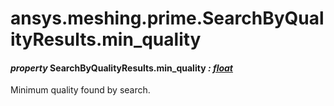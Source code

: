 # ansys.meshing.prime.SearchByQualityResults.min_quality



#### *property* SearchByQualityResults.min_quality *: [float](https://docs.python.org/3.11/library/functions.html#float)*

Minimum quality found by search.

<!-- !! processed by numpydoc !! -->
